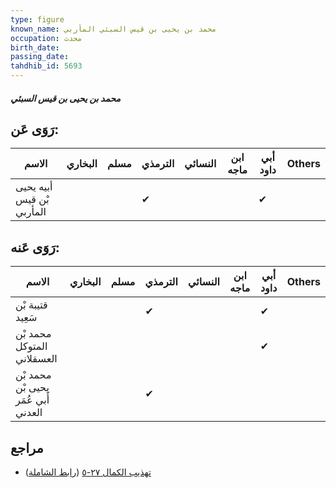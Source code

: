 ```yaml
---
type: figure
known_name: محمد بن يحيى بن قيس السبئي المأربي
occupation: محدث
birth_date:
passing_date:
tahdhib_id: 5693
---
```

##### محمد بن يحيى بن قيس السبئي

## رَوَى عَن:
| الاسم                     | البخاري | مسلم | الترمذي | النسائي | ابن ماجه | أبي داود | Others |
| ------------------------- | ------- | ---- | ------- | ------- | -------- | -------- | ------ |
| أبيه يحيى بْن قيس المأربي |         |      | ✔       |         |          | ✔        |        |
## رَوَى عَنه:
| الاسم                               | البخاري | مسلم | الترمذي | النسائي | ابن ماجه | أبي داود | Others |
| ----------------------------------- | ------- | ---- | ------- | ------- | -------- | -------- | ------ |
| قتيبة بْن سَعِيد                    |         |      | ✔       |         |          | ✔        |        |
| محمد بْن المتوكل العسقلاني          |         |      |         |         |          | ✔        |        |
| محمد بْن يحيى بْن أَبي عُمَر العدني |         |      | ✔       |         |          |          |        |
## مراجع
- [تهذيب الكمال ٢٧-٥](obsidian://open?vault=Tahdhib-al-Kamal&file=Figures/٥٦٩٣-محمد%20بن%20يحيى%20بن%20قيس%20السبئي) ([رابط الشاملة](https://shamela.ws/book/3722/14394))